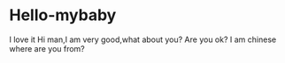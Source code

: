 # Hello-mybaby
I love it
Hi man,I am very good,what about you?   Are you ok?
I am chinese where are you from?
